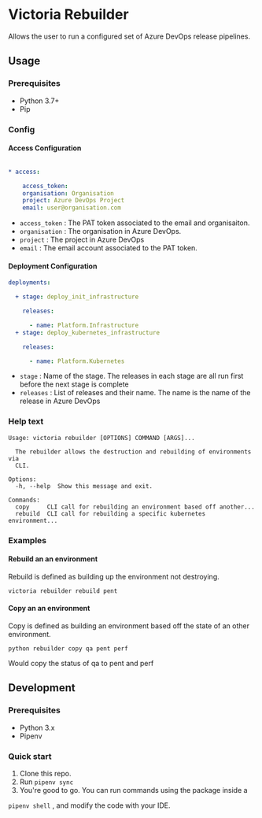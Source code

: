 # Victoria Rebuilder

Allows the user to run a configured set of Azure DevOps release pipelines.

## Usage

### Prerequisites

* Python 3.7+
* Pip

### Config

#### Access Configuration

``` yaml

* access:

    access_token:
    organisation: Organisation
    project: Azure DevOps Project
    email: user@organisation.com
```

* `access_token` : The PAT token associated to the email and organisaiton.
* `organisation` : The organisation in Azure DevOps.
* `project` : The project in Azure DevOps
* `email` : The email account associated to the PAT token.

#### Deployment Configuration

``` yaml
deployments:

  + stage: deploy_init_infrastructure

    releases:

      - name: Platform.Infrastructure
  + stage: deploy_kubernetes_infrastructure

    releases:

      - name: Platform.Kubernetes

```

* `stage` : Name of the stage. The releases in each stage are all run first before the next stage is complete
* `releases` : List of releases and their name. The name is the name of the release in Azure DevOps

### Help text

``` 
Usage: victoria rebuilder [OPTIONS] COMMAND [ARGS]...

  The rebuilder allows the destruction and rebuilding of environments via
  CLI.

Options:
  -h, --help  Show this message and exit.

Commands:
  copy     CLI call for rebuilding an environment based off another...
  rebuild  CLI call for rebuilding a specific kubernetes environment...

```

### Examples

#### Rebuild an an environment

Rebuild is defined as building up the environment not destroying.

``` 
victoria rebuilder rebuild pent
```

#### Copy an an environment

Copy is defined as building an environment based off the state of an other environment.

``` 
python rebuilder copy qa pent perf
```

Would copy the status of qa to pent and perf

## Development

### Prerequisites

* Python 3.x
* Pipenv

### Quick start

1. Clone this repo.
2. Run `pipenv sync`
3. You're good to go. You can run commands using the package inside a

`pipenv shell` , and modify the code with your IDE.
